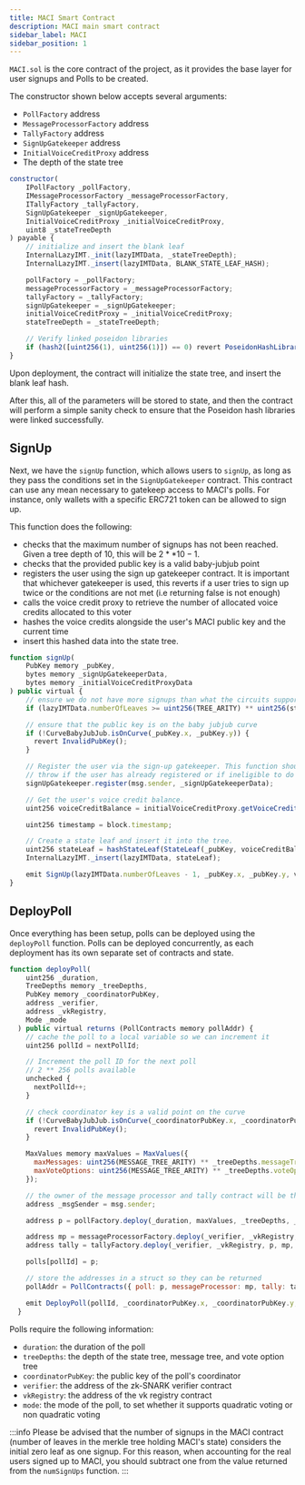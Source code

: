 ```yaml
---
title: MACI Smart Contract
description: MACI main smart contract
sidebar_label: MACI
sidebar_position: 1
---
```


`MACI.sol` is the core contract of the project, as it provides the base layer for user signups and Polls to be created.

The constructor shown below accepts several arguments:

- `PollFactory` address
- `MessageProcessorFactory` address
- `TallyFactory` address
- `SignUpGatekeeper` address
- `InitialVoiceCreditProxy` address
- The depth of the state tree

```javascript
constructor(
    IPollFactory _pollFactory,
    IMessageProcessorFactory _messageProcessorFactory,
    ITallyFactory _tallyFactory,
    SignUpGatekeeper _signUpGatekeeper,
    InitialVoiceCreditProxy _initialVoiceCreditProxy,
    uint8 _stateTreeDepth
) payable {
    // initialize and insert the blank leaf
    InternalLazyIMT._init(lazyIMTData, _stateTreeDepth);
    InternalLazyIMT._insert(lazyIMTData, BLANK_STATE_LEAF_HASH);

    pollFactory = _pollFactory;
    messageProcessorFactory = _messageProcessorFactory;
    tallyFactory = _tallyFactory;
    signUpGatekeeper = _signUpGatekeeper;
    initialVoiceCreditProxy = _initialVoiceCreditProxy;
    stateTreeDepth = _stateTreeDepth;

    // Verify linked poseidon libraries
    if (hash2([uint256(1), uint256(1)]) == 0) revert PoseidonHashLibrariesNotLinked();
}

```

Upon deployment, the contract will initialize the state tree, and insert the blank leaf hash.

After this, all of the parameters will be stored to state, and then the contract will perform a simple sanity check to ensure that the Poseidon hash libraries were linked successfully.

## SignUp

Next, we have the `signUp` function, which allows users to `signUp`, as long as they pass the conditions set in the `SignUpGatekeeper` contract. This contract can use any mean necessary to gatekeep access to MACI's polls. For instance, only wallets with a specific ERC721 token can be allowed to sign up.

This function does the following:

- checks that the maximum number of signups has not been reached. Given a tree depth of 10, this will be $2 ** 10 - 1$.
- checks that the provided public key is a valid baby-jubjub point
- registers the user using the sign up gatekeeper contract. It is important that whichever gatekeeper is used, this reverts if a user tries to sign up twice or the conditions are not met (i.e returning false is not enough)
- calls the voice credit proxy to retrieve the number of allocated voice credits allocated to this voter
- hashes the voice credits alongside the user's MACI public key and the current time
- insert this hashed data into the state tree.

```javascript
function signUp(
    PubKey memory _pubKey,
    bytes memory _signUpGatekeeperData,
    bytes memory _initialVoiceCreditProxyData
) public virtual {
    // ensure we do not have more signups than what the circuits support
    if (lazyIMTData.numberOfLeaves >= uint256(TREE_ARITY) ** uint256(stateTreeDepth)) revert TooManySignups();

    // ensure that the public key is on the baby jubjub curve
    if (!CurveBabyJubJub.isOnCurve(_pubKey.x, _pubKey.y)) {
      revert InvalidPubKey();
    }

    // Register the user via the sign-up gatekeeper. This function should
    // throw if the user has already registered or if ineligible to do so.
    signUpGatekeeper.register(msg.sender, _signUpGatekeeperData);

    // Get the user's voice credit balance.
    uint256 voiceCreditBalance = initialVoiceCreditProxy.getVoiceCredits(msg.sender, _initialVoiceCreditProxyData);

    uint256 timestamp = block.timestamp;

    // Create a state leaf and insert it into the tree.
    uint256 stateLeaf = hashStateLeaf(StateLeaf(_pubKey, voiceCreditBalance, timestamp));
    InternalLazyIMT._insert(lazyIMTData, stateLeaf);

    emit SignUp(lazyIMTData.numberOfLeaves - 1, _pubKey.x, _pubKey.y, voiceCreditBalance, timestamp);
}
```

## DeployPoll

Once everything has been setup, polls can be deployed using the `deployPoll` function. Polls can be deployed concurrently, as each deployment has its own separate set of contracts and state.

```javascript
function deployPoll(
    uint256 _duration,
    TreeDepths memory _treeDepths,
    PubKey memory _coordinatorPubKey,
    address _verifier,
    address _vkRegistry,
    Mode _mode
  ) public virtual returns (PollContracts memory pollAddr) {
    // cache the poll to a local variable so we can increment it
    uint256 pollId = nextPollId;

    // Increment the poll ID for the next poll
    // 2 ** 256 polls available
    unchecked {
      nextPollId++;
    }

    // check coordinator key is a valid point on the curve
    if (!CurveBabyJubJub.isOnCurve(_coordinatorPubKey.x, _coordinatorPubKey.y)) {
      revert InvalidPubKey();
    }

    MaxValues memory maxValues = MaxValues({
      maxMessages: uint256(MESSAGE_TREE_ARITY) ** _treeDepths.messageTreeDepth,
      maxVoteOptions: uint256(MESSAGE_TREE_ARITY) ** _treeDepths.voteOptionTreeDepth
    });

    // the owner of the message processor and tally contract will be the msg.sender
    address _msgSender = msg.sender;

    address p = pollFactory.deploy(_duration, maxValues, _treeDepths, _coordinatorPubKey, address(this));

    address mp = messageProcessorFactory.deploy(_verifier, _vkRegistry, p, _msgSender, _mode);
    address tally = tallyFactory.deploy(_verifier, _vkRegistry, p, mp, _msgSender, _mode);

    polls[pollId] = p;

    // store the addresses in a struct so they can be returned
    pollAddr = PollContracts({ poll: p, messageProcessor: mp, tally: tally });

    emit DeployPoll(pollId, _coordinatorPubKey.x, _coordinatorPubKey.y, pollAddr);
  }
```

Polls require the following information:

- `duration`: the duration of the poll
- `treeDepths`: the depth of the state tree, message tree, and vote option tree
- `coordinatorPubKey`: the public key of the poll's coordinator
- `verifier`: the address of the zk-SNARK verifier contract
- `vkRegistry`: the address of the vk registry contract
- `mode`: the mode of the poll, to set whether it supports quadratic voting or non quadratic voting

:::info
Please be advised that the number of signups in the MACI contract (number of leaves in the merkle tree holding MACI's state) considers the initial zero leaf as one signup. For this reason, when accounting for the real users signed up to MACI, you should subtract one from the value returned from the `numSignUps` function.
:::

